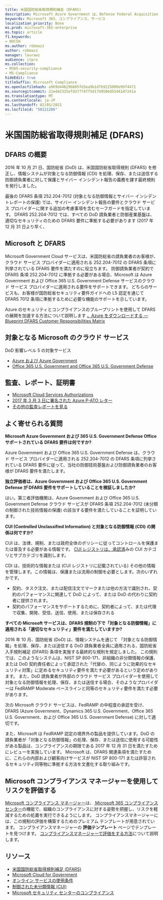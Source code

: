 ```yaml
---
title: 米国国防総省取得規則補足 (DFARS)
description: Microsoft Azure Government は、Defense Federal Acquisition Regulation (DFARS) の要件をサポートしています。
keywords: Microsoft 365、コンプライアンス、サービス
localization_priority: None
ms.prod: microsoft-365-enterprise
ms.topic: article
f1.keywords:
- NOCSH
ms.author: robmazz
author: robmazz
manager: laurawi
audience: itpro
ms.collection:
- M365-security-compliance
- MS-Compliance
hideEdit: true
titleSuffix: Microsoft Compliance
ms.openlocfilehash: a969d446296605fd3ea9b1d7b9225009e99f4471
ms.sourcegitcommit: 21ed42335efd37774ff5d17d9586d5546147241a
ms.translationtype: MT
ms.contentlocale: ja-JP
ms.lasthandoff: 02/05/2021
ms.locfileid: "50121286"
---
```

# <a name="defense-federal-acquisition-regulation-supplement-dfars"></a>米国国防総省取得規則補足 (DFARS)

## <a name="dfars-overview"></a>DFARS の概要

2016 年 10 月 21 日、国防総省 (DoD) は、米国国防総省取得規則 (DFARS) を修正し、情報システムが対象となる防御情報 (CDI) を処理、保存、または送信する防御請負業者に対して保護とサイバー インシデント報告の義務を課す最終規則を発行しました。  
  
最後の DFARS 条項 252.204-7012 (対象となる防御情報とサイバー インシデントレポートの保護) では、サイバー インシデント報告の要件とクラウド サービス プロバイダーに関する追加の考慮事項を含むセーフガードを指定しています。 DFARS 252.204-7012 では、すべての DoD 請負業者と防御産業基盤は、適切なセキュリティのための DFARS 要件に準拠する必要があります (2017 年 12 月 31 日より早く、

## <a name="microsoft-and-dfars"></a>Microsoft と DFARS

Microsoft Government Cloud サービスは、米国防総省の請負業者のお客様が、クラウド サービス プロバイダーに適用される 252.204-7012 の DFARS 条項に列挙されている DFARS 要件を満たすのに役立ちます。 防御請負業者が契約で DFARS 条項 252.204-7012 に準拠する必要がある場合、Microsoft は Azure Government および Office 365 U.S. Government Defense サービスのクラウド サービス プロバイダーに適用される要件をサポートできます。 どちらのサービスも、お客様が国防総省セキュリティ要件ガイドへの L5 認定を通じて DFARS 7012 条項に準拠するために必要な機能のサポートを示しています。  
  
Azure のセキュリティとコンプライアンスのブループリントを使用して DFARS の展開を加速する方法について説明します [。Azure をダウンロードする — Blueprint DFARS Customer Responsibilities Matrix](https://servicetrust.microsoft.com/ViewPage/Blueprint?command=Download&downloadType=Document&downloadId=7ed1b47c-b180-4323-9aec-21712d54b167&docTab=fc060920-cdb8-11e7-bacf-0bf52b09d912_DoD_Blueprint)

## <a name="microsoft-in-scope-cloud-services"></a>対象となる Microsoft のクラウド サービス

DoD 影響レベル 5 の対象サービス

- [Azure および Azure Government](https://aka.ms/AzureCompliance)
- [Office 365 U.S. Government and Office 365 U.S. Government Defense](https://go.microsoft.com/fwlink/p/?LinkID=2077751)

## <a name="audits-reports-and-certificates"></a>監査、レポート、証明書

- [Microsoft Cloud Services Authorizations](https://marketplace.fedramp.gov/index.html#/products?status=Compliant&sort=productName)
- [2017 年 3 月 3 日に署名された Azure P-ATO レター](https://servicetrust.microsoft.com/ViewPage/MSComplianceGuide?command=Download&downloadType=Document&downloadId=94ff5b42-4077-4612-8cf7-3194ded323dc&docTab=4ce99610-c9c0-11e7-8c2c-f908a777fa4d_GRC_Assessment_Reports)
- [その他の監査レポートを見る](https://aka.ms/auditreports)

## <a name="frequently-asked-questions"></a>よく寄せられる質問

**Microsoft Azure Government および 365 U.S. Government Defense Officeサポートされている DFARS 要件は何ですか?**

Azure Government および Office 365 U.S. Government Defense は、クラウド サービス プロバイダーに適用される 252.204-7012 の DFARS 条項に列挙されている DFARS 要件に従って、当社の防御技術基盤および防御請負業者のお客様が DFARS 要件を満たします。

**独立評価者は、Azure Government および Office 365 U.S. Government Defense が DFARS 要件をサポートしていることを検証しましたか?**

はい。第三者評価機関は、Azure Government および Office 365 U.S. Government Defense クラウド サービスが DFARS 条項 252.204-7012 (未分類の制御された技術情報の保護) の該当する要件を満たしていることを証明しています。

**CUI (Controlled Unclassified Information) と対象となる防御情報 (CDI) の関係は何ですか?**

CUI は、法律、規制、または政府全体のポリシーに従ってコントロールを保護または普及する必要がある情報です。 [CUI レジストリは、承認済](https://www.archives.gov/cui/registry/category-list.html)みの CUI カテゴリとサブカテゴリを識別します。

CDI は、技術的な情報または (CUI レジストリに記載されている) その他の情報を管理します。この情報は、保護または流用の制御を必要とします。次のいずれかです。

- 契約、タスク注文、または配信注文でマークまたは他の方法で識別され、契約のパフォーマンスに関連して DoD によって、または DoD の代わりに契約者に提供されます。
- 契約のパフォーマンスをサポートするために、契約者によって、または代理で収集、開発、受信、送信、使用、または保存される

**すべての Microsoft サービスは、DFARS 規制の下で「対象となる防御情報」に適用される「適切なセキュリティ」要件を満たしていますか?**

2016 年 10 月、国防総省 (DoD) は、情報システムを通じて 「対象となる防御情報」を処理、保存、または送信する DoD 請負業者全員に適用される、国防総省入手規則補足 (DFARS) 条項を実施する最終的な規則を規定しました。 この規則では、このようなシステムは、NIST SP 800-171、非組織の非分類[](https://nvlpubs.nist.gov/nistpubs/SpecialPublications/NIST.SP.800-171.pdf)情報の保護、または DoD 契約責任者によって承認された「代替の、同じように効果的なセキュリティ対策」に定めるセキュリティ要件を満たす必要があるという定めがあります。 また、DoD 請負業者が外部のクラウド サービス プロバイダーを使用して対象となる防御情報を処理、保存、または送信する場合、そのようなプロバイダーは FedRAMP Moderate ベースラインと同等のセキュリティ要件を満たす必要があります。

次の Microsoft クラウド サービスは、FedRAMP の中程度の承認を受け、DFARS (Azure Government、Dynamics 365 U.S. Government、Office 365 U.S. Government、および Office 365 U.S. Government Defense) に対して適切です。

また、Microsoft は FedRAMP 認定の境界外の製品を提供しています。DoD の請負業者が「対象となる防御情報」の処理、保存、または送信に使用する可能性がある製品は、コンプライアンスの期限である 2017 年 12 月 31 日を満たすためにレビューを実施しています。 Microsoft は、DFARS 関連条項を満たすために、これらの内部および顧客向けサービスが NIST SP 800-171 または許容されるセキュリティ同等物に準拠する方法を文書化する取り組みです。

## <a name="use-microsoft-compliance-manager-to-assess-your-risk"></a>Microsoft コンプライアンス マネージャーを使用してリスクを評価する

[Microsoft コンプライアンス マネージャー](/microsoft-365/compliance/compliance-manager)は、[ Microsoft 365 コンプライアンス センター](/microsoft-365/compliance/microsoft-365-compliance-center)の機能で、組織のコンプライアンスに対する姿勢を把握し、リスクを軽減するための処置を実行できるようにします。 コンプライアンスマネージャーには、この規制の評価を構築するためのプレミアム テンプレートが用意されています。 コンプライアンスマネージャーの **評価テンプレート** ページでテンプレートを見つけます。 [コンプライアンスマネージャーで評価をする方法](/microsoft-365/compliance/compliance-manager-assessments)について説明します。

## <a name="resources"></a>リソース

- [米国国防総省取得規則補足 (DFARS)](https://www.acq.osd.mil/dpap/dars/dfarspgi/current/index.html)
- [Microsoft Cloud for Government](https://enterprise.microsoft.com/industries/government/start-your-microsoft-cloud-for-government-trial-today)
- [オンライン サービスの使用条件](https://www.microsoftvolumelicensing.com/DocumentSearch.aspx?Mode=3&DocumentTypeId=31)
- [制御された未分類情報 (CUI)](https://www.archives.gov/cui/registry/category-list)
- [Microsoft セキュリティ センターのコンプライアンス](https://www.microsoft.com/trust-center/compliance/compliance-overview)
